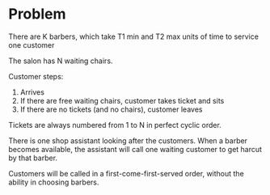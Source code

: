 # Problem 

There are K barbers, which take T1 min and T2 max units of time to service one customer

The salon has N waiting chairs. 

Customer steps:
1. Arrives
2. If there are free waiting chairs, customer takes ticket and sits
3. If there are no tickets (and no chairs), customer leaves

Tickets are always numbered from 1 to N in perfect cyclic order.

There is one shop assistant looking after the customers. When a barber becomes available, the assistant will call one waiting customer to get harcut by that barber. 

Customers will be called in a first-come-first-served order, without the ability in choosing barbers.

